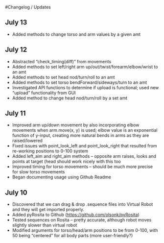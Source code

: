 #Changelog / Updates

## July 13
* Added methods to change torso and arm values by a given amt

##	July 12
* Abstracted “check_timing(diff)” from movements
* Added methods to set left/right arm up/out/twist/forearm/elbow/wrist to an amt
* Added methods to set head nod/turn/roll to an amt
* Added methods to set torso bendForward/sideways/turn to an amt
* Investigated API functions to determine if upload is functional; used new “upload” functionality from GUI
* Added method to change head nod/turn/roll by a set amt

##	July 11
* Improved arm up/down movement by also incorporating elbow movements when arm.move(x, y) is used; elbow value is an exponential function of y-input, creating more natural bends in arms as they are raised/lowered
* Fixed issues with point_look_left and point_look_right that resulted from re-working positions to 0-100 system
* Added left_aim and right_aim methods – opposite arm raises, looks and points at target (head should work nicely with this too
* Improved timing for torso movements – should be much more precise for slow torso movements
* Began documenting usage using Github Readme

##	July 10
* Discovered that we can drag & drop .sequence files into Virtual Robot and they will get imported properly.
* Added pyRosita to Github (https://github.com/olsonk/pyRosita)
* Tested sequences on Rosita – pretty accurate, although robot moves slightly slower than virtual robot
* Modified arguments for torso/head/arm positions to be from 0-100, with 50 being “centered” for all body parts (more user-friendly?)
